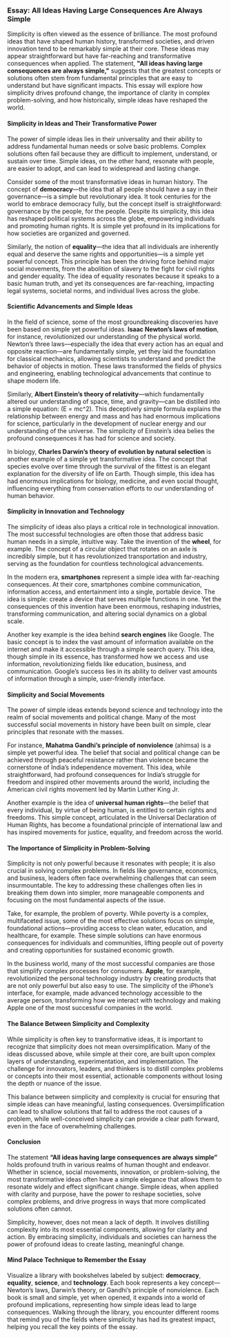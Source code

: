 ### **Essay: All Ideas Having Large Consequences Are Always Simple**

Simplicity is often viewed as the essence of brilliance. The most profound ideas that have shaped human history, transformed societies, and driven innovation tend to be remarkably simple at their core. These ideas may appear straightforward but have far-reaching and transformative consequences when applied. The statement, **"All ideas having large consequences are always simple,"** suggests that the greatest concepts or solutions often stem from fundamental principles that are easy to understand but have significant impacts. This essay will explore how simplicity drives profound change, the importance of clarity in complex problem-solving, and how historically, simple ideas have reshaped the world.

#### **Simplicity in Ideas and Their Transformative Power**

The power of simple ideas lies in their universality and their ability to address fundamental human needs or solve basic problems. Complex solutions often fail because they are difficult to implement, understand, or sustain over time. Simple ideas, on the other hand, resonate with people, are easier to adopt, and can lead to widespread and lasting change.

Consider some of the most transformative ideas in human history. The concept of **democracy**—the idea that all people should have a say in their governance—is a simple but revolutionary idea. It took centuries for the world to embrace democracy fully, but the concept itself is straightforward: governance by the people, for the people. Despite its simplicity, this idea has reshaped political systems across the globe, empowering individuals and promoting human rights. It is simple yet profound in its implications for how societies are organized and governed.

Similarly, the notion of **equality**—the idea that all individuals are inherently equal and deserve the same rights and opportunities—is a simple yet powerful concept. This principle has been the driving force behind major social movements, from the abolition of slavery to the fight for civil rights and gender equality. The idea of equality resonates because it speaks to a basic human truth, and yet its consequences are far-reaching, impacting legal systems, societal norms, and individual lives across the globe.

#### **Scientific Advancements and Simple Ideas**

In the field of science, some of the most groundbreaking discoveries have been based on simple yet powerful ideas. **Isaac Newton’s laws of motion**, for instance, revolutionized our understanding of the physical world. Newton’s three laws—especially the idea that every action has an equal and opposite reaction—are fundamentally simple, yet they laid the foundation for classical mechanics, allowing scientists to understand and predict the behavior of objects in motion. These laws transformed the fields of physics and engineering, enabling technological advancements that continue to shape modern life.

Similarly, **Albert Einstein’s theory of relativity**—which fundamentally altered our understanding of space, time, and gravity—can be distilled into a simple equation: \(E = mc^2\). This deceptively simple formula explains the relationship between energy and mass and has had enormous implications for science, particularly in the development of nuclear energy and our understanding of the universe. The simplicity of Einstein’s idea belies the profound consequences it has had for science and society.

In biology, **Charles Darwin’s theory of evolution by natural selection** is another example of a simple yet transformative idea. The concept that species evolve over time through the survival of the fittest is an elegant explanation for the diversity of life on Earth. Though simple, this idea has had enormous implications for biology, medicine, and even social thought, influencing everything from conservation efforts to our understanding of human behavior.

#### **Simplicity in Innovation and Technology**

The simplicity of ideas also plays a critical role in technological innovation. The most successful technologies are often those that address basic human needs in a simple, intuitive way. Take the invention of the **wheel**, for example. The concept of a circular object that rotates on an axle is incredibly simple, but it has revolutionized transportation and industry, serving as the foundation for countless technological advancements.

In the modern era, **smartphones** represent a simple idea with far-reaching consequences. At their core, smartphones combine communication, information access, and entertainment into a single, portable device. The idea is simple: create a device that serves multiple functions in one. Yet the consequences of this invention have been enormous, reshaping industries, transforming communication, and altering social dynamics on a global scale.

Another key example is the idea behind **search engines** like Google. The basic concept is to index the vast amount of information available on the internet and make it accessible through a simple search query. This idea, though simple in its essence, has transformed how we access and use information, revolutionizing fields like education, business, and communication. Google’s success lies in its ability to deliver vast amounts of information through a simple, user-friendly interface.

#### **Simplicity and Social Movements**

The power of simple ideas extends beyond science and technology into the realm of social movements and political change. Many of the most successful social movements in history have been built on simple, clear principles that resonate with the masses.

For instance, **Mahatma Gandhi’s principle of nonviolence** (ahimsa) is a simple yet powerful idea. The belief that social and political change can be achieved through peaceful resistance rather than violence became the cornerstone of India’s independence movement. This idea, while straightforward, had profound consequences for India’s struggle for freedom and inspired other movements around the world, including the American civil rights movement led by Martin Luther King Jr.

Another example is the idea of **universal human rights**—the belief that every individual, by virtue of being human, is entitled to certain rights and freedoms. This simple concept, articulated in the Universal Declaration of Human Rights, has become a foundational principle of international law and has inspired movements for justice, equality, and freedom across the world.

#### **The Importance of Simplicity in Problem-Solving**

Simplicity is not only powerful because it resonates with people; it is also crucial in solving complex problems. In fields like governance, economics, and business, leaders often face overwhelming challenges that can seem insurmountable. The key to addressing these challenges often lies in breaking them down into simpler, more manageable components and focusing on the most fundamental aspects of the issue.

Take, for example, the problem of poverty. While poverty is a complex, multifaceted issue, some of the most effective solutions focus on simple, foundational actions—providing access to clean water, education, and healthcare, for example. These simple solutions can have enormous consequences for individuals and communities, lifting people out of poverty and creating opportunities for sustained economic growth.

In the business world, many of the most successful companies are those that simplify complex processes for consumers. **Apple**, for example, revolutionized the personal technology industry by creating products that are not only powerful but also easy to use. The simplicity of the iPhone’s interface, for example, made advanced technology accessible to the average person, transforming how we interact with technology and making Apple one of the most successful companies in the world.

#### **The Balance Between Simplicity and Complexity**

While simplicity is often key to transformative ideas, it is important to recognize that simplicity does not mean oversimplification. Many of the ideas discussed above, while simple at their core, are built upon complex layers of understanding, experimentation, and implementation. The challenge for innovators, leaders, and thinkers is to distill complex problems or concepts into their most essential, actionable components without losing the depth or nuance of the issue.

This balance between simplicity and complexity is crucial for ensuring that simple ideas can have meaningful, lasting consequences. Oversimplification can lead to shallow solutions that fail to address the root causes of a problem, while well-conceived simplicity can provide a clear path forward, even in the face of overwhelming challenges.

#### **Conclusion**

The statement **“All ideas having large consequences are always simple”** holds profound truth in various realms of human thought and endeavor. Whether in science, social movements, innovation, or problem-solving, the most transformative ideas often have a simple elegance that allows them to resonate widely and effect significant change. Simple ideas, when applied with clarity and purpose, have the power to reshape societies, solve complex problems, and drive progress in ways that more complicated solutions often cannot.

Simplicity, however, does not mean a lack of depth. It involves distilling complexity into its most essential components, allowing for clarity and action. By embracing simplicity, individuals and societies can harness the power of profound ideas to create lasting, meaningful change.

#### **Mind Palace Technique to Remember the Essay**

Visualize a library with bookshelves labeled by subject: **democracy**, **equality**, **science**, and **technology**. Each book represents a key concept—Newton’s laws, Darwin’s theory, or Gandhi’s principle of nonviolence. Each book is small and simple, yet when opened, it expands into a world of profound implications, representing how simple ideas lead to large consequences. Walking through the library, you encounter different rooms that remind you of the fields where simplicity has had its greatest impact, helping you recall the key points of the essay.